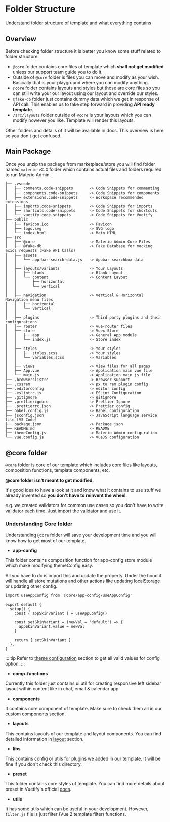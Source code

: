 # Folder Structure

Understand folder structure of template and what everything contains

## Overview

Before checking folder structure it is better you know some stuff related to folder structure.

- `@core` folder contains core files of template which **shall not get modified** unless our support team guide you to do it.
- Outside of `@core` folder is files you can move and modify as your wish. Basically that is your playground where you can modify anything.
- `@core` folder contains layouts and styles but those are core files so you can still write your our layout using our layout and override our styles.
- `@fake-db` folder just contains dummy data which we get in response of API call. This enables us to take step forward in providing **API ready template**.
- `/src/layouts` folder outside of `@core` is your layouts which you can modify however you like. Template will render this layouts.

Other folders and details of it will be available in docs. This overview is here so you don't get confused.

## Main Package

Once you unzip the package from marketplace/store you will find folder named `materio-vX.X` folder which contains actual files and folders required to run Materio Admin.

```
├── .vscode
│   ├── comments.code-snippets       -> Code Snippets for commenting
│   ├── components.code-snippets     -> Code Snippets for components
│   ├── extensions.code-snippets     -> Workspace recommended extensions
│   ├── imports.code-snippets        -> Code Snippets for imports
│   ├── shortcuts.code-snippets      -> Code Snippets for shortcuts
│   └── vuetify.code-snippets        -> Code Snippets for Vuetify
├── public
│   ├── favicon.ico                  -> Favicon
│   ├── logo.svg                     -> SVG logo
│   └── index.html                   -> Main HTML
├── src
│   ├── @core                        -> Materio Admin Core Files
│   ├── @fake-db                     -> Fake Database for mocking axios requests (Fake API Calls)
│   ├── assets
│   │   └── app-bar-search-data.js   -> Appbar searchbox data
│   │
│   ├── layouts/variants             -> Your Layouts
│   │   ├── blank                    -> Blank Layout
│   │   └── content                  -> Content Layout
│   │       ├── horizontal
│   │       └── vertical
│   │
│   ├── navigation                   -> Vertical & Horizontal Navigation menu files
│   │   ├── horizontal
│   │   └── vertical
│   │
│   ├── plugins                      -> Third party plugins and their configurations
│   │── router                       -> vue-router files
│   ├── store                        -> Vuex Store
│   │   ├── app                      -> General App module
│   │   └── index.js                 -> Store index
│   │
│   ├── styles                       -> Your styles
│   │   ├── styles.scss              -> Your styles
│   │   └── variables.scss           -> Variables
│   │
│   ├── views                        -> View files for all pages
│   ├── App.vue                      -> Application main vue file
│   └── main.js                      -> Application main js file
├── .browserslistrc                  -> Browser support
├── .cssrem                          -> px to rem plugin config
├── .editorconfig                    -> editor config
├── .eslintrc.js                     -> ESLint Configuration
├── .gitignore                       -> gitignore
├── .prettierignore                  -> Prettier Ignore
├── .prettierrc.json                 -> Prettier config
├── babel.config.js                  -> Babel configuration
├── jsconfig.json                    -> JavaScript language service file [VS Code]
├── package.json                     -> Package json
├── README.md                        -> README
├── themeConfig.js                   -> Materio Admin configuration
└── vue.config.js                    -> VueJS configuration
```

## @core folder

`@core` folder is core of our template which includes core files like layouts, composition functions, template components, etc.

**@core folder isn't meant to get modified.**

It's good idea to have a look at it and know what it contains to use stuff we already invented so **you don't have to reinvent the wheel**.

e.g. we created validators for common use cases so you don't have to write validator each time. Just import the validator and use it.

### Understanding Core folder

Understanding `@core` folder will save your development time and you will know how to get most of our template.

- **app-config**

This folder contains composition function for app-config store module which make modifying themeConfig easy.

All you have to do is import this and update the property. Under the hood it will handle all store mutations and other actions like updating localStorage or updating other config.

```js{5,8}
import useAppConfig from '@core/app-config/useAppConfig'

export default {
  setup() {
    const { appSkinVariant } = useAppConfig()

    const setSkinVariant = (newVal = 'default') => {
      appSkinVariant.value = newVal
    }

    return { setSkinVariant }
  },
}
```

::: tip
Refer to [theme configuration](/guide/development/theme-configuration.md) section to get all valid values for config option.
:::

- **comp-functions**

Currently this folder just contains ui util for creating responsive left sidebar layout within content like in chat, email & calendar app.

- **components**

It contains core component of template. Make sure to check them all in our custom components section.

- **layouts**

This contains layouts of our template and layout components. You can find detailed information in [layout](/guide/layout/layout-types.md) section.

- **libs**

This contains config or utils for plugins we added in our template. It will be fine if you don't check this directory.

- **preset**

This folder contains core styles of template. You can find more details about preset in Vuetify's official [docs](https://vuetifyjs.com/en/features/presets/).

- **utils**

It has some utils which can be useful in your development. However, `filter.js` file is just filter (Vue 2 template filter) functions.
